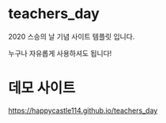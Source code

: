 # teachers_day
2020 스승의 날 기념 사이트 템플릿 입니다.

누구나 자유롭게 사용하셔도 됩니다!

# 데모 사이트
https://happycastle114.github.io/teachers_day
